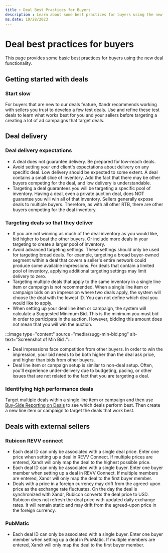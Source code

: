 ```yaml
---
title : Deal Best Practices for Buyers
description : Learn about some best practices for buyers using the new deal functionality. 
ms.date: 10/28/2023
---
```



# Deal best practices for buyers

This page provides some basic best practices for buyers using the new
deal functionality.

## Getting started with deals

### Start slow

For buyers that are new to our deals feature,
Xandr recommends working with sellers you trust
to develop a few test deals. Use and refine these test deals to learn
what works best for you and your sellers before targeting a creating a
lot of ad campaigns that target deals.

## Deal delivery

### Deal delivery expectations

- A deal does not guarantee delivery. Be prepared for low-reach deals.
- Avoid setting your end client's expectations about delivery on any
  specific deal. Low delivery should be expected to some extent. A deal
  contains a small slice of inventory. Add the fact that there may be
  other buyers competing for the deal, and low delivery is
  understandable.
- Targeting a deal guarantees you will be targeting a specific pool of
  inventory. Having a deal, even a private auction deal, does NOT
  guarantee you will win all of that inventory. Sellers generally expose
  deals to multiple buyers. Therefore, as with all other RTB, there are
  other buyers competing for the deal inventory.

### Targeting deals so that they deliver

- If you are not winning as much of the deal inventory as you would
  like, bid higher to beat the other buyers. Or include more deals in
  your targeting to create a larger pool of inventory.
- Avoid advanced targeting settings. These settings should only be used
  for targeting broad deals. For example, targeting a broad buyer-owned
  segment within a deal that covers a seller's entire network could
  produce some available impressions. For deals that contain a limited
  pool of inventory, applying additional targeting settings may limit
  delivery to zero.
- Targeting multiple deals that apply to the same inventory in a single
  line item or campaign is not recommended. When
  a single line item or campaign bids on an
  impression where two deals apply, the system will choose the deal with
  the lowest ID. You can not define which deal you would like to apply.
- When setting up your deal line item or
  campaign, the system will calculate a Suggested Minimum Bid.
  This is the minimum you must bid in order to participate in the
  auction. However, bidding this amount does not mean that you will win
  the
  auction.

:::image type="content" source="media/sugg-min-bid.png" alt-text="Screenshot of Min Bid .":::
 
- Deal impressions face competition from other buyers. In order to win
  the impression, your bid needs to be both higher than the deal ask
  price, and higher than bids from other buyers.
- Deal line item or campaign setup is similar to
  non-deal setup. Often, you'll experience under-delivery due to
  budgeting, pacing, or other issues that are not related to the fact
  that you are targeting a deal.

### Identifying high performance deals

Target multiple deals within a single line item or
campaign and then use [Buy-Side Reporting on Deals](buy-side-reporting-on-deals.md) to see which deals perform best. Then create a
new line item or campaign to target the deals
that work best.

## Deals with external sellers

### Rubicon REVV connect

- Each deal ID can only be associated with a single deal price. Enter
  one price when setting up a deal in REVV Connect. If multiple prices
  are entered, Xandr will only map the deal to
  the highest possible price.
- Each deal ID can only be associated with a single buyer. Enter one
  buyer member when setting up a deal in REVV Connect. If multiple
  members are entered, Xandr will only map the
  deal to the first buyer member.
- Deals with a price in a foreign currency may drift from the
  agreed-upon price as the exchange rate fluctuates. On the day the deal
  is synchronized with Xandr, Rubicon converts
  the deal price to USD. Rubicon does not refresh the deal price with
  updated daily exchange rates. It will remain static and may drift from
  the agreed-upon price in the foreign currency.

### PubMatic

- Each deal ID can only be associated with a single buyer. Enter one
  buyer member when setting up a deal in PubMatic. If multiple members
  are entered, Xandr will only map the deal to
  the first buyer member.
